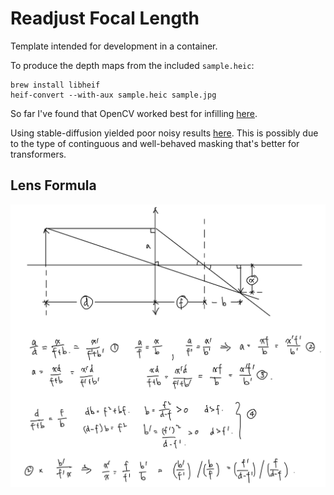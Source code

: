 # Readjust Focal Length
Template intended for development in a container.

To produce the depth maps from the included `sample.heic`:
```
brew install libheif
heif-convert --with-aux sample.heic sample.jpg
```

So far I've found that OpenCV worked best for infilling [here](test.ipynb).

Using stable-diffusion yielded poor noisy results [here](https://colab.research.google.com/drive/1IWzy9WmxbSDrtwdUIF4CqN4A7fjAazT_?usp=sharing).
This is possibly due to the type of continguous and well-behaved masking that's better for transformers.

## Lens Formula
![lens_formula](lens_formula.png)
